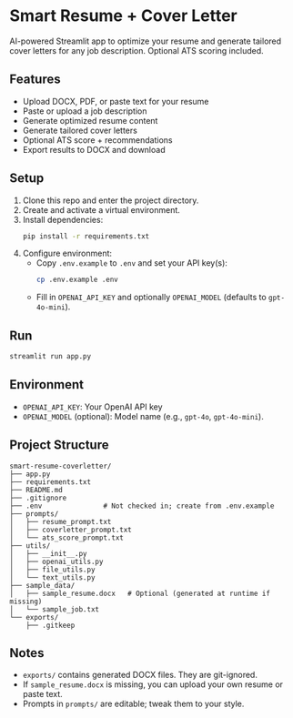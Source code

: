 # Smart Resume + Cover Letter

AI-powered Streamlit app to optimize your resume and generate tailored cover letters for any job description. Optional ATS scoring included.

## Features
- Upload DOCX, PDF, or paste text for your resume
- Paste or upload a job description
- Generate optimized resume content
- Generate tailored cover letters
- Optional ATS score + recommendations
- Export results to DOCX and download

## Setup

1. Clone this repo and enter the project directory.
2. Create and activate a virtual environment.
3. Install dependencies:
   ```bash
   pip install -r requirements.txt
   ```
4. Configure environment:
   - Copy `.env.example` to `.env` and set your API key(s):
     ```bash
     cp .env.example .env
     ```
   - Fill in `OPENAI_API_KEY` and optionally `OPENAI_MODEL` (defaults to `gpt-4o-mini`).

## Run
```bash
streamlit run app.py
```

## Environment
- `OPENAI_API_KEY`: Your OpenAI API key
- `OPENAI_MODEL` (optional): Model name (e.g., `gpt-4o`, `gpt-4o-mini`).

## Project Structure
```
smart-resume-coverletter/
├── app.py
├── requirements.txt
├── README.md
├── .gitignore
├── .env               # Not checked in; create from .env.example
├── prompts/
│   ├── resume_prompt.txt
│   ├── coverletter_prompt.txt
│   └── ats_score_prompt.txt
├── utils/
│   ├── __init__.py
│   ├── openai_utils.py
│   ├── file_utils.py
│   └── text_utils.py
├── sample_data/
│   ├── sample_resume.docx   # Optional (generated at runtime if missing)
│   └── sample_job.txt
└── exports/
    ├── .gitkeep
```

## Notes
- `exports/` contains generated DOCX files. They are git-ignored.
- If `sample_resume.docx` is missing, you can upload your own resume or paste text.
- Prompts in `prompts/` are editable; tweak them to your style.